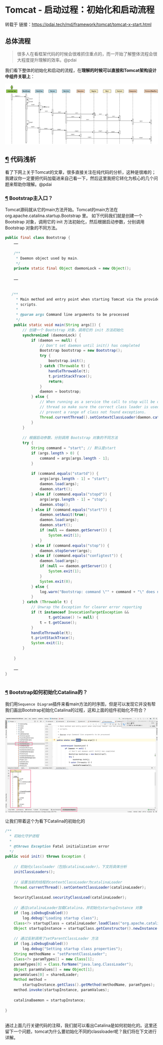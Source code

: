 #  Tomcat - 启动过程：初始化和启动流程

转载于 链接：https://pdai.tech/md/framework/tomcat/tomcat-x-start.html

## 总体流程

> 很多人在看框架代码的时候会很难抓住重点的，而一开始了解整体流程会很大程度提升理解的效率。@pdai

我们看下整体的初始化和启动的流程，在**理解的时候可以直接和Tomcat架构设计中组件关联上**：

![img](/ethen/imgs/tomcat/tomcat-x-start-1.png)

## [¶](#代码浅析) 代码浅析

看了下网上关于Tomcat的文章，很多直接关注在纯代码的分析，这种是很难的；我建议你一定要把代码加载进来自己看一下，然后这里我把它转化为核心的几个问题来帮助你理解。@pdai

### [¶](#bootstrap主入口) Bootstrap主入口？

Tomcat源码就从它的main方法开始。Tomcat的main方法在org.apache.catalina.startup.Bootstrap 里。 如下代码我们就是创建一个 Bootstrap 对象，调用它的 init 方法初始化，然后根据启动参数，分别调用 Bootstrap 对象的不同方法。

```java
public final class Bootstrap {
    ……
    
    /**
     * Daemon object used by main.
     */
    private static final Object daemonLock = new Object();
    
    ……
    
    
   /**
     * Main method and entry point when starting Tomcat via the provided
     * scripts.
     *
     * @param args Command line arguments to be processed
     */
    public static void main(String args[]) {
        // 创建一个 Bootstrap 对象，调用它的 init 方法初始化
        synchronized (daemonLock) {
            if (daemon == null) {
                // Don't set daemon until init() has completed
                Bootstrap bootstrap = new Bootstrap();
                try {
                    bootstrap.init();
                } catch (Throwable t) {
                    handleThrowable(t);
                    t.printStackTrace();
                    return;
                }
                daemon = bootstrap;
            } else {
                // When running as a service the call to stop will be on a new
                // thread so make sure the correct class loader is used to
                // prevent a range of class not found exceptions.
                Thread.currentThread().setContextClassLoader(daemon.catalinaLoader);
            }
        }

        // 根据启动参数，分别调用 Bootstrap 对象的不同方法
        try {
            String command = "start"; // 默认是start
            if (args.length > 0) {
                command = args[args.length - 1];
            }

            if (command.equals("startd")) {
                args[args.length - 1] = "start";
                daemon.load(args);
                daemon.start();
            } else if (command.equals("stopd")) {
                args[args.length - 1] = "stop";
                daemon.stop();
            } else if (command.equals("start")) {
                daemon.setAwait(true);
                daemon.load(args);
                daemon.start();
                if (null == daemon.getServer()) {
                    System.exit(1);
                }
            } else if (command.equals("stop")) {
                daemon.stopServer(args);
            } else if (command.equals("configtest")) {
                daemon.load(args);
                if (null == daemon.getServer()) {
                    System.exit(1);
                }
                System.exit(0);
            } else {
                log.warn("Bootstrap: command \"" + command + "\" does not exist.");
            }
        } catch (Throwable t) {
            // Unwrap the Exception for clearer error reporting
            if (t instanceof InvocationTargetException &&
                    t.getCause() != null) {
                t = t.getCause();
            }
            handleThrowable(t);
            t.printStackTrace();
            System.exit(1);
        }

    }
    
    ……
}
  
```



### [¶](#bootstrap如何初始化catalina的) Bootstrap如何初始化Catalina的？

我们用`Sequence Diagram`插件来看main方法的时序图，但是可以发现它并没有帮我们画出Bootstrap初始化Catalina的过程，这和上面的组件初始化不符合？

![img](/ethen/imgs/tomcat/tomcat-x-start-2.png)

让我们带着这个为看下Catalina的初始化的

```java
/**
  * 初始化守护进程
  * 
  * @throws Exception Fatal initialization error
  */
public void init() throws Exception {

    // 初始化classloader（包括catalinaLoader），下文将具体分析
    initClassLoaders();

    // 设置当前的线程的contextClassLoader为catalinaLoader
    Thread.currentThread().setContextClassLoader(catalinaLoader);

    SecurityClassLoad.securityClassLoad(catalinaLoader);

    // 通过catalinaLoader加载Catalina，并初始化startupInstance 对象
    if (log.isDebugEnabled())
        log.debug("Loading startup class");
    Class<?> startupClass = catalinaLoader.loadClass("org.apache.catalina.startup.Catalina");
    Object startupInstance = startupClass.getConstructor().newInstance();

    // 通过反射调用了setParentClassLoader 方法
    if (log.isDebugEnabled())
        log.debug("Setting startup class properties");
    String methodName = "setParentClassLoader";
    Class<?> paramTypes[] = new Class[1];
    paramTypes[0] = Class.forName("java.lang.ClassLoader");
    Object paramValues[] = new Object[1];
    paramValues[0] = sharedLoader;
    Method method =
        startupInstance.getClass().getMethod(methodName, paramTypes);
    method.invoke(startupInstance, paramValues);

    catalinaDaemon = startupInstance;

}
    
```

通过上面几行关键代码的注释，我们就可以看出Catalina是如何初始化的。这里还留下一个问题，tomcat为什么要初始化不同的classloader呢？我们将在下文进行详解。